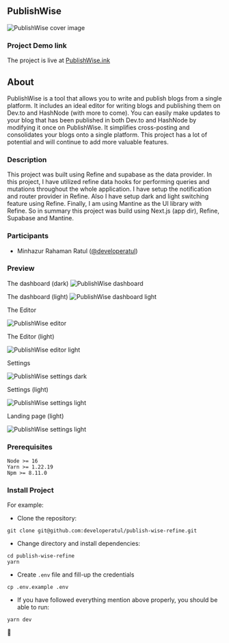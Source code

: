 ## PublishWise

![PublishWise cover image](./assets/jpg/readme.jpg)

### Project Demo link

The project is live at [PublishWise.ink](http://publishwise.ink)

## About

PublishWise is a tool that allows you to write and publish blogs from a single platform. It includes an ideal editor for writing blogs and publishing them on Dev.to and HashNode (with more to come). You can easily make updates to your blog that has been published in both Dev.to and HashNode by modifying it once on PublishWise. It simplifies cross-posting and consolidates your blogs onto a single platform. This project has a lot of potential and will continue to add more valuable features.

### Description

This project was built using Refine and supabase as the data provider. In this project, I have utilized refine data hooks for performing queries and mutations throughout the whole application. I have setup the notification and router provider in Refine. Also I have setup dark and light switching feature using Refine. Finally, I am using Mantine as the UI library with Refine. So in summary this project was build using Next.js (app dir), Refine, Supabase and Mantine.

### Participants

- Minhazur Rahaman Ratul ([@developeratul](http://developeratul.com))

### Preview

The dashboard (dark)
![PublishWise dashboard](./assets/jpg/dashboard-preview-readme.jpeg)

The dashboard (light)
![PublishWise dashboard light](./assets/jpg/darhboard-preview-readme-light.jpeg)

The Editor

![PublishWise editor](./assets/jpg/editor-preview.jpeg)

The Editor (light)

![PublishWise editor light](./assets/jpg/editor-preview-light.jpeg)

Settings

![PublishWise settings dark](./assets/jpg/settings-preview.jpeg)

Settings (light)

![PublishWise settings light](./assets/jpg/settings-preview-light.jpeg)

Landing page (light)

![PublishWise settings light](./assets/jpg/landing-preview.jpeg)

### Prerequisites

```
Node >= 16
Yarn >= 1.22.19
Npm >= 8.11.0
```

### Install Project

For example:

- Clone the repository:

```
git clone git@github.com:developeratul/publish-wise-refine.git
```

- Change directory and install dependencies:

```
cd publish-wise-refine
yarn
```

- Create `.env` file and fill-up the credentials

```
cp .env.example .env
```

- If you have followed everything mention above properly, you should be able to run:

```
yarn dev
```

🚀
